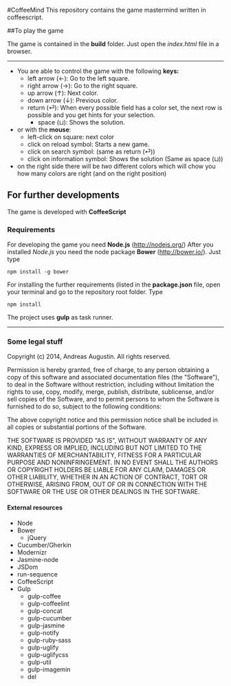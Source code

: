 #CoffeeMind
This repository contains the game mastermind written in coffeescript.

##To play the game

The game is contained in the **build** folder. Just open the *index.html* file in a browser.

---
- You are able to control the game with the following **keys:**
 	- left arrow (&#8592;): Go to the left square.
  	- right arrow (&#8594;): Go to the right square.
  	- up arrow (&#8593;): Next color.
  	- down arrow (&#8595;): Previous color.
  	- return (&#9166;): When every possible field has a color set, the next row is possible and you get hints for your selection.
	  - space (&#x02294;): Shows the solution.
- or with the **mouse**:
  	- left-click on square: next color
  	- click on reload symbol: Starts a new game.
  	- click on search symbol: (same as return (&#9166;))
  	- click on information symbol: Shows the solution (Same as  space (&#x02294;))
- on the right side there will be *two* different colors which will chow you how many colors are right (and on the right position)

## For further developments
The game is developed with **CoffeeScript** 

### Requirements


For developing the game you need **Node.js** (http://nodejs.org/)
After you installed *Node.js* you need the node package **Bower** (http://bower.io/). Just type 

	npm install -g bower

For installing the further requirements (listed in the **package.json** file, open your terminal and go to the repository root folder. Type

	npm install

The project uses **gulp** as task runner.

---
### Some legal stuff
Copyright (c) 2014, Andreas Augustin. All rights reserved.

Permission is hereby granted, free of charge, to any person obtaining a copy of this software and associated documentation files (the "Software"), to deal in the Software without restriction, including without limitation the rights to use, copy, modify, merge, publish, distribute, sublicense, and/or sell copies of the Software, and to permit persons to whom the Software is furnished to do so, subject to the following conditions:

The above copyright notice and this permission notice shall be included in all copies or substantial portions of the Software.

THE SOFTWARE IS PROVIDED "AS IS", WITHOUT WARRANTY OF ANY KIND, EXPRESS OR IMPLIED, INCLUDING BUT NOT LIMITED TO THE WARRANTIES OF MERCHANTABILITY, FITNESS FOR A PARTICULAR PURPOSE AND NONINFRINGEMENT. IN NO EVENT SHALL THE AUTHORS OR COPYRIGHT HOLDERS BE LIABLE FOR ANY CLAIM, DAMAGES OR OTHER LIABILITY, WHETHER IN AN ACTION OF CONTRACT, TORT OR OTHERWISE, ARISING FROM, OUT OF OR IN CONNECTION WITH THE SOFTWARE OR THE USE OR OTHER DEALINGS IN THE SOFTWARE.

#### External resources
- Node
- Bower
	- jQuery
- Cucumber/Gherkin
- Modernizr
- Jasmine-node
- JSDom
- run-sequence
- CoffeeScript
- Gulp
	- gulp-coffee
	- gulp-coffeelint
	- gulp-concat
	- gulp-cucumber
	- gulp-jasmine
	- gulp-notify
	- gulp-ruby-sass
	- gulp-uglify
	- gulp-uglifycss
	- gulp-util
	- gulp-imagemin
	- del










